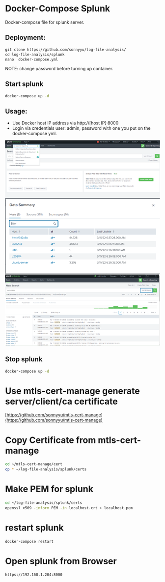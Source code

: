 # Docker-Compose Splunk
Docker-compose file for splunk server.

## Deployment:
````
git clone https://github.com/sonnyyu/log-file-analysis/
cd log-file-analysis/splunk
nano  docker-compose.yml 
````
NOTE: change password before turning up container.
## Start splunk
```bash
docker-compose up -d 
```
## Usage:
- Use Docker host IP address via http://[host IP]:8000
- Login via credentials user: admin, password with one you put on the docker-compose yml.

![Screenshot](resources/splunk1.PNG)
![Screenshot](resources/splunk2.PNG)
![Screenshot](resources/splunk3.PNG)

## Stop splunk
```bash
docker-compose up -d 
```
# Use mtls-cert-manage generate server/client/ca certificate 

[https://github.com/sonnyyu/mtls-cert-manage](https://github.com/sonnyyu/mtls-cert-manage)

# Copy Certificate from mtls-cert-manage
```bash
cd ~/mtls-cert-manage/cert 
cp * ~/log-file-analysis/splunk/certs
```
# Make PEM for splunk
```bash
cd ~/log-file-analysis/splunk/certs
openssl x509 -inform PEM -in localhost.crt > localhost.pem
```
# restart splunk
```bash
docker-compose restart
```
# Open splunk from Browser
```bash
https://192.168.1.204:8000
```


